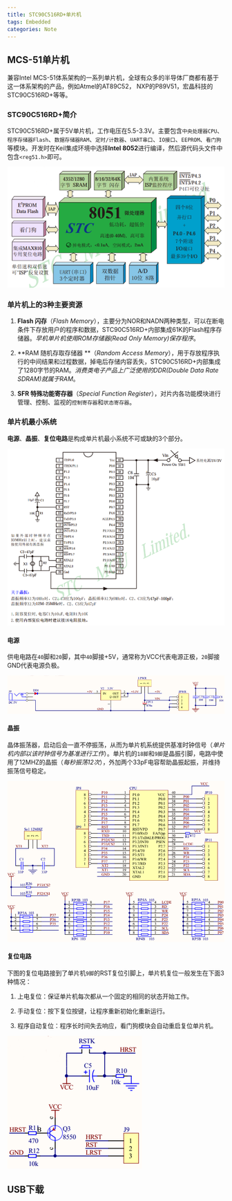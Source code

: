 ```yaml
---
title: STC90C516RD+单片机
tags: Embedded
categories: Note
---
```


## MCS-51单片机

兼容Intel MCS-51体系架构的一系列单片机，全球有众多的半导体厂商都有基于这一体系架构的产品，例如Atmel的AT89C52， NXP的P89V51，宏晶科技的STC90C516RD+等等。

### STC90C516RD+简介

STC90C516RD+属于5V单片机，工作电压在5.5-3.3V。主要包含`中央处理器CPU`、`程序存储器Flash`、`数据存储器RAM`、`定时/计数器`、`UART串口`、`IO接口`、`EEPROM`、`看门狗`等模块。开发时在Keil集成环境中选择**Intel 8052**进行编译，然后源代码头文件中包含`<reg51.h>`即可。

![](stc/intro.png)

<!-- more -->

### 单片机上的3种主要资源

1. **Flash 闪存**（*Flash Memory*），主要分为NOR和NADN两种类型，可以在断电条件下存放用户的程序和数据，STC90C516RD+内部集成61K的Flash程序存储器。*早机单片机使用ROM存储器(Read Only Memory)保存程序*。

2. **RAM 随机存取存储器 **（*Random Access Memory*），用于存放程序执行的中间结果和过程数据，掉电后存储内容丢失，STC90C516RD+内部集成了1280字节的RAM。*消费类电子产品上广泛使用的DDR(Double Data Rate SDRAM)就属于RAM*。

3. **SFR 特殊功能寄存器**（*Special Function Register*），对片内各功能模块进行管理、控制、监视的`控制寄存器`和`状态寄存器`。

### 单片机最小系统

**电源**、**晶振**、**复位电路**是构成单片机最小系统不可或缺的3个部分。

![](stc/minimum.png "最小系统")

#### 电源

供电电路在`40`脚和`20`脚，其中`40`脚接+5V，通常称为VCC代表电源正极，`20`脚接GND代表电源负极。

![](stc/power.png "电源")

#### 晶振

晶体振荡器，启动后会一直不停振荡，从而为单片机系统提供基准时钟信号（*单片机内部以该时钟信号为基准进行工作*）。单片机的`18脚`和`9脚`是晶振引脚，电路中使用了12MHZ的晶振（*每秒振荡12次*），外加两个33pF电容帮助晶振起振，并维持振荡信号稳定。

![](stc/scm.png "MCU")

#### 复位电路

下图的复位电路接到了单片机`9脚`的RST复位引脚上，单片机复位一般发生在下面3种情况：

1. 上电复位：保证单片机每次都从一个固定的相同的状态开始工作。

2. 手动复位：按下复位按键，让程序重新初始化重新运行。

3. 程序自动复位：程序长时间失去响应，看门狗模块会自动重启复位单片机。

![](stc/reset.png "复位")


## USB下载









